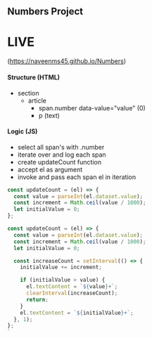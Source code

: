 ## Numbers Project

# LIVE
(https://naveenms45.github.io/Numbers)

#### Structure (HTML)

- section
  - article
    - span.number data-value="value" (0)
    - p (text)

#### Logic (JS)

- select all span's with .number
- iterate over and log each span
- create updateCount function
- accept el as argument
- invoke and pass each span el in iteration

```js
const updateCount = (el) => {
  const value = parseInt(el.dataset.value);
  const increment = Math.ceil(value / 1000);
  let initialValue = 0;
};
```

```js
const updateCount = (el) => {
  const value = parseInt(el.dataset.value);
  const increment = Math.ceil(value / 1000);
  let initialValue = 0;

  const increaseCount = setInterval(() => {
    initialValue += increment;

    if (initialValue > value) {
      el.textContent = `${value}+`;
      clearInterval(increaseCount);
      return;
    }
    el.textContent = `${initialValue}+`;
  }, 1);
};
`

